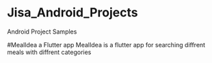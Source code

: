 # Jisa_Android_Projects
Android Project Samples

#MealIdea a Flutter app
 MealIdea is a flutter app for searching diffrent meals with diffrent categories
